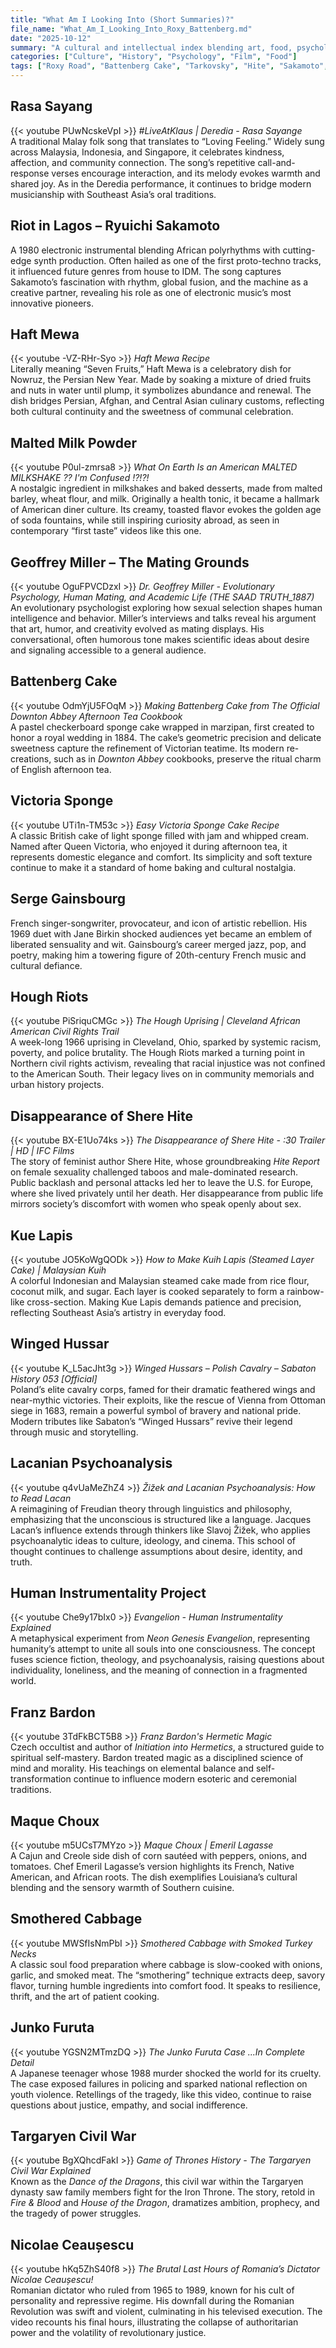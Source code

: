 ```yaml
---
title: "What Am I Looking Into (Short Summaries)?"
file_name: "What_Am_I_Looking_Into_Roxy_Battenberg.md"
date: "2025-10-12"
summary: "A cultural and intellectual index blending art, food, psychology, and history — from Roxy Road and Battenberg Cakes to Tarkovsky, Hite, and the Winged Hussars."
categories: ["Culture", "History", "Psychology", "Film", "Food"]
tags: ["Roxy Road", "Battenberg Cake", "Tarkovsky", "Hite", "Sakamoto", "Miller", "Humor Theories"]
---
```


## Rasa Sayang  
{{< youtube PUwNcskeVpI >}} *#LiveAtKlaus | Deredia - Rasa Sayange*  
A traditional Malay folk song that translates to “Loving Feeling.” Widely sung across Malaysia, Indonesia, and Singapore, it celebrates kindness, affection, and community connection. The song’s repetitive call-and-response verses encourage interaction, and its melody evokes warmth and shared joy. As in the Deredia performance, it continues to bridge modern musicianship with Southeast Asia’s oral traditions.


## Riot in Lagos – Ryuichi Sakamoto  
A 1980 electronic instrumental blending African polyrhythms with cutting-edge synth production. Often hailed as one of the first proto-techno tracks, it influenced future genres from house to IDM. The song captures Sakamoto’s fascination with rhythm, global fusion, and the machine as a creative partner, revealing his role as one of electronic music’s most innovative pioneers.


## Haft Mewa  
{{< youtube -VZ-RHr-Syo >}} *Haft Mewa Recipe*  
Literally meaning “Seven Fruits,” Haft Mewa is a celebratory dish for Nowruz, the Persian New Year. Made by soaking a mixture of dried fruits and nuts in water until plump, it symbolizes abundance and renewal. The dish bridges Persian, Afghan, and Central Asian culinary customs, reflecting both cultural continuity and the sweetness of communal celebration.


## Malted Milk Powder  
{{< youtube P0ul-zmrsa8 >}} *What On Earth Is an American MALTED MILKSHAKE ?? I'm Confused !?!?!*  
A nostalgic ingredient in milkshakes and baked desserts, made from malted barley, wheat flour, and milk. Originally a health tonic, it became a hallmark of American diner culture. Its creamy, toasted flavor evokes the golden age of soda fountains, while still inspiring curiosity abroad, as seen in contemporary “first taste” videos like this one.


## Geoffrey Miller – The Mating Grounds  
{{< youtube OguFPVCDzxI >}} *Dr. Geoffrey Miller - Evolutionary Psychology, Human Mating, and Academic Life (THE SAAD TRUTH_1887)*  
An evolutionary psychologist exploring how sexual selection shapes human intelligence and behavior. Miller’s interviews and talks reveal his argument that art, humor, and creativity evolved as mating displays. His conversational, often humorous tone makes scientific ideas about desire and signaling accessible to a general audience.


## Battenberg Cake  
{{< youtube OdmYjU5FOqM >}} *Making Battenberg Cake from The Official Downton Abbey Afternoon Tea Cookbook*  
A pastel checkerboard sponge cake wrapped in marzipan, first created to honor a royal wedding in 1884. The cake’s geometric precision and delicate sweetness capture the refinement of Victorian teatime. Its modern re-creations, such as in *Downton Abbey* cookbooks, preserve the ritual charm of English afternoon tea.


## Victoria Sponge  
{{< youtube UTi1n-TM53c >}} *Easy Victoria Sponge Cake Recipe*  
A classic British cake of light sponge filled with jam and whipped cream. Named after Queen Victoria, who enjoyed it during afternoon tea, it represents domestic elegance and comfort. Its simplicity and soft texture continue to make it a standard of home baking and cultural nostalgia.


## Serge Gainsbourg  
French singer-songwriter, provocateur, and icon of artistic rebellion. His 1969 duet with Jane Birkin shocked audiences yet became an emblem of liberated sensuality and wit. Gainsbourg’s career merged jazz, pop, and poetry, making him a towering figure of 20th-century French music and cultural defiance.


## Hough Riots  
{{< youtube PiSriquCMGc >}} *The Hough Uprising | Cleveland African American Civil Rights Trail*  
A week-long 1966 uprising in Cleveland, Ohio, sparked by systemic racism, poverty, and police brutality. The Hough Riots marked a turning point in Northern civil rights activism, revealing that racial injustice was not confined to the American South. Their legacy lives on in community memorials and urban history projects.


## Disappearance of Shere Hite  
{{< youtube BX-E1Uo74ks >}} *The Disappearance of Shere Hite - :30 Trailer | HD | IFC Films*  
The story of feminist author Shere Hite, whose groundbreaking *Hite Report* on female sexuality challenged taboos and male-dominated research. Public backlash and personal attacks led her to leave the U.S. for Europe, where she lived privately until her death. Her disappearance from public life mirrors society’s discomfort with women who speak openly about sex.


## Kue Lapis  
{{< youtube JO5KoWgQODk >}} *How to Make Kuih Lapis (Steamed Layer Cake) | Malaysian Kuih*  
A colorful Indonesian and Malaysian steamed cake made from rice flour, coconut milk, and sugar. Each layer is cooked separately to form a rainbow-like cross-section. Making Kue Lapis demands patience and precision, reflecting Southeast Asia’s artistry in everyday food.


## Winged Hussar  
{{< youtube K_L5acJht3g >}} *Winged Hussars – Polish Cavalry – Sabaton History 053 [Official]*  
Poland’s elite cavalry corps, famed for their dramatic feathered wings and near-mythic victories. Their exploits, like the rescue of Vienna from Ottoman siege in 1683, remain a powerful symbol of bravery and national pride. Modern tributes like Sabaton’s “Winged Hussars” revive their legend through music and storytelling.


## Lacanian Psychoanalysis  
{{< youtube q4vUaMeZhZ4 >}} *Žižek and Lacanian Psychoanalysis: How to Read Lacan*  
A reimagining of Freudian theory through linguistics and philosophy, emphasizing that the unconscious is structured like a language. Jacques Lacan’s influence extends through thinkers like Slavoj Žižek, who applies psychoanalytic ideas to culture, ideology, and cinema. This school of thought continues to challenge assumptions about desire, identity, and truth.


## Human Instrumentality Project  
{{< youtube Che9y17bIx0 >}} *Evangelion - Human Instrumentality Explained*  
A metaphysical experiment from *Neon Genesis Evangelion*, representing humanity’s attempt to unite all souls into one consciousness. The concept fuses science fiction, theology, and psychoanalysis, raising questions about individuality, loneliness, and the meaning of connection in a fragmented world.


## Franz Bardon  
{{< youtube 3TdFkBCT5B8 >}} *Franz Bardon's Hermetic Magic*  
Czech occultist and author of *Initiation into Hermetics*, a structured guide to spiritual self-mastery. Bardon treated magic as a disciplined science of mind and morality. His teachings on elemental balance and self-transformation continue to influence modern esoteric and ceremonial traditions.


## Maque Choux  
{{< youtube m5UCsT7MYzo >}} *Maque Choux | Emeril Lagasse*  
A Cajun and Creole side dish of corn sautéed with peppers, onions, and tomatoes. Chef Emeril Lagasse’s version highlights its French, Native American, and African roots. The dish exemplifies Louisiana’s cultural blending and the sensory warmth of Southern cuisine.


## Smothered Cabbage  
{{< youtube MWSfIsNmPbI >}} *Smothered Cabbage with Smoked Turkey Necks*  
A classic soul food preparation where cabbage is slow-cooked with onions, garlic, and smoked meat. The “smothering” technique extracts deep, savory flavor, turning humble ingredients into comfort food. It speaks to resilience, thrift, and the art of patient cooking.

## Junko Furuta  
{{< youtube YGSN2MTmzDQ >}} *The Junko Furuta Case ...In Complete Detail*  
A Japanese teenager whose 1988 murder shocked the world for its cruelty. The case exposed failures in policing and sparked national reflection on youth violence. Retellings of the tragedy, like this video, continue to raise questions about justice, empathy, and social indifference.


## Targaryen Civil War  
{{< youtube BgXQhcdFakI >}} *Game of Thrones History - The Targaryen Civil War Explained*  
Known as the *Dance of the Dragons*, this civil war within the Targaryen dynasty saw family members fight for the Iron Throne. The story, retold in *Fire & Blood* and *House of the Dragon*, dramatizes ambition, prophecy, and the tragedy of power struggles.

## Nicolae Ceaușescu  
{{< youtube hKq5ZhS40f8 >}} *The Brutal Last Hours of Romania’s Dictator Nicolae Ceaușescu!*  
Romanian dictator who ruled from 1965 to 1989, known for his cult of personality and repressive regime. His downfall during the Romanian Revolution was swift and violent, culminating in his televised execution. The video recounts his final hours, illustrating the collapse of authoritarian power and the volatility of revolutionary justice.
